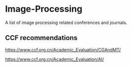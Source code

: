 # Image-Processing

A list of image processing related conferences and journals.

## CCF recommendations

https://www.ccf.org.cn/Academic_Evaluation/CGAndMT/

https://www.ccf.org.cn/Academic_Evaluation/AI/


